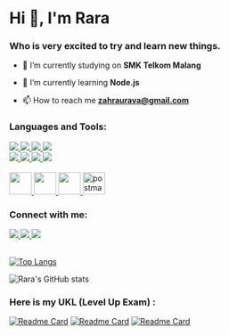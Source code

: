<link rel="stylesheet" href="https://cdn.jsdelivr.net/gh/devicons/devicon@v2.14.0/devicon.min.css">

<h1 align="left">Hi 👋, I'm Rara</h1>
<h3 align="left">Who is very excited to try and learn new things.</h3>

- 🔭 I’m currently studying on **SMK Telkom Malang**

- 🌱 I’m currently learning **Node.js**

- 📫 How to reach me **zahraurava@gmail.com**


</p>

<h3 align="left">Languages and Tools:</h3>
<div class="row">
    <a href="https://www.java.com/en/">
        <img src="https://img.shields.io/badge/Java-ED8B00?style=for-the-badge&logo=java&logoColor=white">
    </a>
    <a href="https://developer.mozilla.org/en-US/docs/Web/HTML?retiredLocale=id">
        <img src="https://img.shields.io/badge/HTML-239120?style=for-the-badge&logo=html5&logoColor=white">
    </a>
    <a href="https://www.php.net/">
        <img src="https://img.shields.io/badge/PHP-777BB4?style=for-the-badge&logo=php&logoColor=white">
    </a>
    <a href="https://developer.mozilla.org/en-US/docs/Web/CSS?retiredLocale=id">
        <img src="https://img.shields.io/badge/CSS-239120?&style=for-the-badge&logo=css3&logoColor=white">
    </a>
</div>
<div>
   <a href="https://www.javascript.com/">
        <img src="https://img.shields.io/badge/JavaScript-F7DF1E?style=for-the-badge&logo=javascript&logoColor=black">
    </a>
    <a href="https://www.mysql.com/">
        <img src="https://img.shields.io/badge/MySQL-00000F?style=for-the-badge&logo=mysql&logoColor=white">
    </a>
    <a href="https://getbootstrap.com/">
        <img src="https://img.shields.io/badge/Bootstrap-563D7C?style=for-the-badge&logo=bootstrap&logoColor=white" >
    </a>
    <a href="https://nodejs.org/en/">
        <img src="https://img.shields.io/badge/Node.js-43853D?style=for-the-badge&logo=node.js&logoColor=white">
    </a>
</div>
</br>
<div class="row">
    <a href="https://github.com/">
        <img src="https://cdn.jsdelivr.net/gh/devicons/devicon/icons/github/github-original.svg" width="40"/>
    </a>
    <a href="https://git-scm.com/">
        <img src="https://cdn.jsdelivr.net/gh/devicons/devicon/icons/git/git-original.svg" width="40"/>
    </a>
    <a href="https://code.visualstudio.com/">
        <img src="https://cdn.jsdelivr.net/gh/devicons/devicon/icons/vscode/vscode-original.svg" width="40"/> 
    </a>
    <a href="https://postman.com" target="_blank" rel="noreferrer"> 
        <img src="https://www.vectorlogo.zone/logos/getpostman/getpostman-icon.svg" alt="postman" width="40" height="40"/> 
    </a>
</div>

<h3 align="left">Connect with me:</h3>
<div>
    <a href="https://www.linkedin.com/in/zahraurava/">
        <img src="https://img.shields.io/badge/LinkedIn-0077B5?style=for-the-badge&logo=linkedin&logoColor=white">
    </a>
    <a href="https://instagram.com/zahraurava" target="blank">
    <img src="https://img.shields.io/badge/Instagram-E4405F?style=for-the-badge&logo=instagram&logoColor=white">
    </a>
      <a href="https://github.com/Rarazu">
        <img src="https://img.shields.io/badge/GitHub-100000?style=for-the-badge&logo=github&logoColor=white">
    </a>                                                                                                                                                                    
</div>

</br>

[![Top Langs](https://github-readme-stats.vercel.app/api/top-langs/?username=Rarazu&layout=compact&theme=vue-dark)](https://github.com/Rarazu)
                                                                                                             
![Rara's GitHub stats](https://github-readme-stats.vercel.app/api?username=Rarazu&theme=vue-dark&show_icons=true)
 
 
<h3 align="left">Here is my UKL (Level Up Exam) :</h3> 

[![Readme Card](https://github-readme-stats.vercel.app/api/pin/?username=Rarazu&repo=UKL-ProgDas&theme=vue-dark)](https://github.com/Rarazu/UKL-ProgDas)
[![Readme Card](https://github-readme-stats.vercel.app/api/pin/?username=Rarazu&repo=UKL-PBO&theme=vue-dark)](https://github.com/Rarazu/UKL-PBO)
[![Readme Card](https://github-readme-stats.vercel.app/api/pin/?username=Rarazu&repo=UKL-PHP_Laundry&theme=vue-dark)](https://github.com/Rarazu/UKL-PHP_Laundry)
